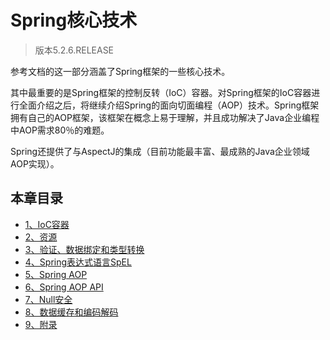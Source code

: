 # Spring核心技术

> 版本5.2.6.RELEASE

参考文档的这一部分涵盖了Spring框架的一些核心技术。

其中最重要的是Spring框架的控制反转（IoC）容器。对Spring框架的IoC容器进行全面介绍之后，将继续介绍Spring的面向切面编程（AOP）技术。Spring框架拥有自己的AOP框架，该框架在概念上易于理解，并且成功解决了Java企业编程中AOP需求80％的难题。

Spring还提供了与AspectJ的集成（目前功能最丰富、最成熟的Java企业领域AOP实现）。

## 本章目录

- [1、IoC容器](1.%20IoC容器.md)
- [2、资源](2.%20资源.md)
- [3、验证、数据绑定和类型转换](3.%20验证、数据绑定和类型转换.md)
- [4、Spring表达式语言SpEL](4.%20Spring表达式语言SpEL.md) 
- [5、Spring AOP](5.%20Spring%20AOP.md)
- [6、Spring AOP API](6.%20Spring%20AOP%20API.md)
- [7、Null安全](7.%20Null安全.md)
- [8、数据缓存和编码解码](8.%20数据缓存和编码解码.md)
- [9、附录](9.%20附录.md)